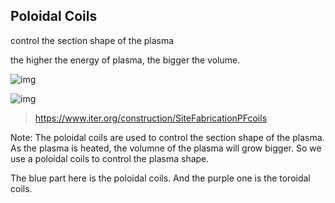 ## Poloidal Coils

control the section shape of the plasma

the higher the energy of plasma, the bigger the volume.

<div class="r-stack">

![img](https://s2.loli.net/2023/04/22/VX5JLrk73vjxUge.png)<!-- .element: class="fragment fade-out" -->

![img](https://s2.loli.net/2023/04/23/l9bzau7qIcShtxk.png)<!-- .element: class="fragment fade-in" -->

</div>

> https://www.iter.org/construction/SiteFabricationPFcoils

Note:
The poloidal coils are used to control the section shape of the plasma. As the plasma is heated, the volumne of the plasma will grow bigger. So we use a poloidal coils to control the plasma shape. 

The blue part here is the poloidal coils. And the purple one is the toroidal coils. 